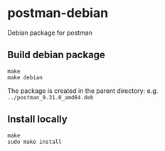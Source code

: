 # postman-debian
Debian package for postman

## Build debian package

    make
    make debian

The package is created in the parent directory:
e.g. `../postman_9.31.0_amd64.deb`

## Install locally

    make
    sudo make install